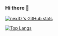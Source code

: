 ### Hi there 👋

<!--
**nex3z/nex3z** is a ✨ _special_ ✨ repository because its `README.md` (this file) appears on your GitHub profile.

Here are some ideas to get you started:

- 🔭 I’m currently working on ...
- 🌱 I’m currently learning ...
- 👯 I’m looking to collaborate on ...
- 🤔 I’m looking for help with ...
- 💬 Ask me about ...
- 📫 How to reach me: ...
- 😄 Pronouns: ...
- ⚡ Fun fact: ...
-->

[![nex3z's GitHub stats](https://github-readme-stats.vercel.app/api?username=nex3z&theme=default&show_icons=true&custom_title=nex3z%27s%20GitHub%20Stats&hide=contribs,issues)](https://github.com/anuraghazra/github-readme-stats)

[![Top Langs](https://github-readme-stats.vercel.app/api/top-langs/?username=nex3z&layout=compact&hide=jupyter%20notebook,html,c&langs_count=6)](https://github.com/anuraghazra/github-readme-stats)
